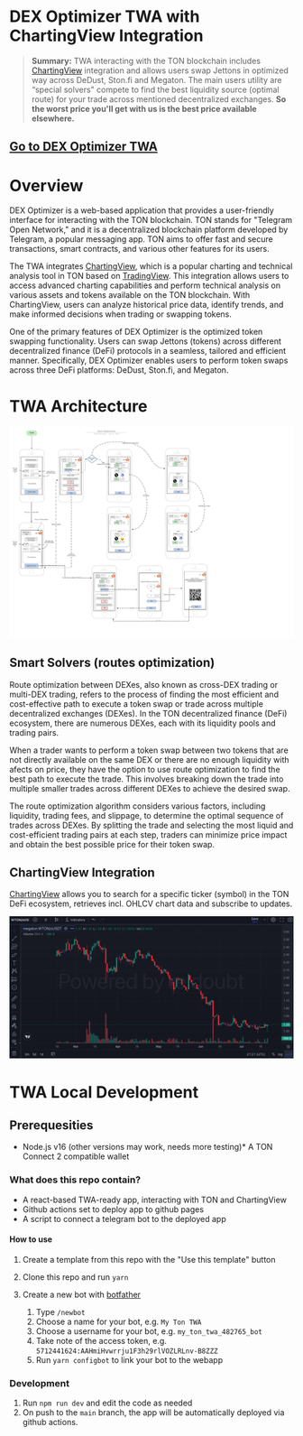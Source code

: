 # DEX Optimizer TWA with ChartingView Integration

> **Summary:** TWA interacting with the TON blockchain includes [ChartingView](https://chartingview.co/) integration and allows users swap Jettons 
> in optimized way across DeDust, Ston.fi and Megaton. The main users utility are “special solvers" compete to find the best liquidity source (optimal route) for your trade across mentioned decentralized exchanges. **So the worst price you'll get with us is the best price available elsewhere.**

## [Go to DEX Optimizer TWA](https://t.me/TonDexOptimizerBot)

# Overview

DEX Optimizer is a web-based application that provides a user-friendly interface for interacting with the TON blockchain. TON stands for "Telegram Open Network," and it is a decentralized blockchain platform developed by Telegram, a popular messaging app. TON aims to offer fast and secure transactions, smart contracts, and various other features for its users.

The TWA integrates [ChartingView](https://chartingview.co/), which is a popular charting and technical analysis tool in TON based on [TradingView](https://www.tradingview.com/). This integration allows users to access advanced charting capabilities and perform technical analysis on various assets and tokens available on the TON blockchain. With ChartingView, users can analyze historical price data, identify trends, and make informed decisions when trading or swapping tokens.

One of the primary features of DEX Optimizer is the optimized token swapping functionality. Users can swap Jettons (tokens) across different decentralized finance (DeFi) protocols in a seamless, tailored and efficient manner. Specifically, DEX Optimizer enables users to perform token swaps across three DeFi platforms: DeDust, Ston.fi, and Megaton.

# TWA Architecture

![image](./docs/dex_optimizer.jpg)

## Smart Solvers (routes optimization)
Route optimization between DEXes, also known as cross-DEX trading or multi-DEX trading, refers to the process of finding the most efficient and cost-effective path to execute a token swap or trade across multiple decentralized exchanges (DEXes). In the TON decentralized finance (DeFi) ecosystem, there are numerous DEXes, each with its liquidity pools and trading pairs.

When a trader wants to perform a token swap between two tokens that are not directly available on the same DEX or there are no enough liquidity with afects on price, they have the option to use route optimization to find the best path to execute the trade. This involves breaking down the trade into multiple smaller trades across different DEXes to achieve the desired swap.

The route optimization algorithm considers various factors, including liquidity, trading fees, and slippage, to determine the optimal sequence of trades across DEXes. By splitting the trade and selecting the most liquid and cost-efficient trading pairs at each step, traders can minimize price impact and obtain the best possible price for their token swap.

## ChartingView Integration

[ChartingView](https://chartingview.co/) allows you to search for a specific ticker (symbol) in the TON DeFi ecosystem, retrieves incl. OHLCV chart data and subscribe to updates.

![image](./docs/chartingview.jpeg)

# TWA Local Development 

## Prerequesities
* Node.js v16 (other versions may work, needs more testing)* A TON Connect 2 compatible wallet


### What does this repo contain?
* A react-based TWA-ready app, interacting with TON and ChartingView 
* Github actions set to deploy app to github pages
* A script to connect a telegram bot to the deployed app

#### How to use
1. Create a template from this repo with the "Use this template" button
2. Clone this repo and run `yarn`

3. Create a new bot with [botfather](https://t.me/botfather)
   1. Type `/newbot`
   2. Choose a name for your bot, e.g. `My Ton TWA`
   3. Choose a username for your bot, e.g. `my_ton_twa_482765_bot`
   4. Take note of the access token, e.g. `5712441624:AAHmiHvwrrju1F3h29rlVOZLRLnv-B8ZZZ`
   5. Run `yarn configbot` to link your bot to the webapp

### Development
1. Run `npm run dev` and edit the code as needed
2. On push to the `main` branch, the app will be automatically deployed via github actions.

#




